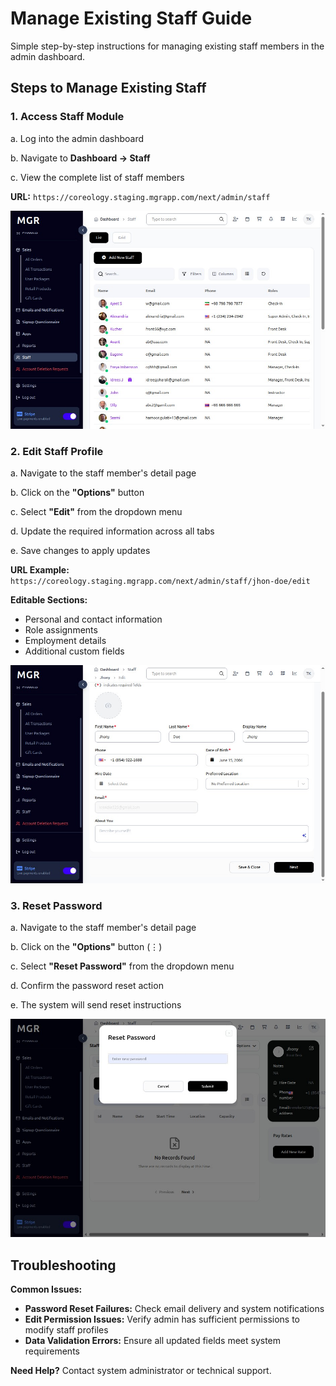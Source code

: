 # Manage Existing Staff Guide

Simple step-by-step instructions for managing existing staff members in the admin dashboard.

## Steps to Manage Existing Staff

### 1. Access Staff Module

a. Log into the admin dashboard

b. Navigate to **Dashboard → Staff**

c. View the complete list of staff members

**URL:** `https://coreology.staging.mgrapp.com/next/admin/staff`

![Staff Dashboard](images/staff-page.png)

### 2. Edit Staff Profile

a. Navigate to the staff member's detail page

b. Click on the **"Options"** button

c. Select **"Edit"** from the dropdown menu

d. Update the required information across all tabs

e. Save changes to apply updates

**URL Example:** `https://coreology.staging.mgrapp.com/next/admin/staff/jhon-doe/edit`

**Editable Sections:**
- Personal and contact information
- Role assignments
- Employment details
- Additional custom fields

![Edit Staff Profile](images/edit-profile.png)

### 3. Reset Password

a. Navigate to the staff member's detail page

b. Click on the **"Options"** button (⋮)

c. Select **"Reset Password"** from the dropdown menu

d. Confirm the password reset action

e. The system will send reset instructions

![Reset Password Option](images/reset-password.png)

## Troubleshooting

**Common Issues:**
- **Password Reset Failures:** Check email delivery and system notifications
- **Edit Permission Issues:** Verify admin has sufficient permissions to modify staff profiles
- **Data Validation Errors:** Ensure all updated fields meet system requirements

**Need Help?** Contact system administrator or technical support. 